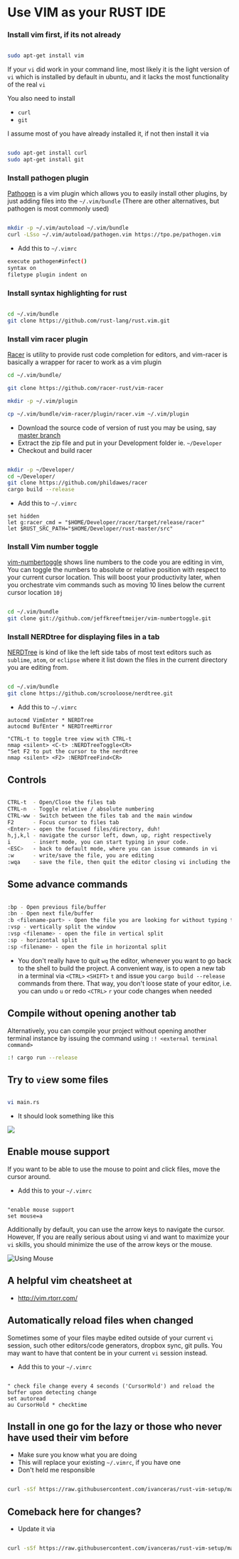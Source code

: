
# Use VIM as your RUST IDE


### Install vim first, if its not already

```sh

sudo apt-get install vim
```
If your `vi` did work in your command line, most likely it is the light version of `vi` which is installed by default in ubuntu, and it lacks the most functionality of the real `vi`


You also need to install

* `curl`
* `git`

I assume most of you have already installed it, if not then install it via

```sh

sudo apt-get install curl
sudo apt-get install git
```




### Install pathogen plugin
[Pathogen](https://github.com/tpope/vim-pathogen) is a vim plugin which allows you to easily install other plugins, by just adding files into the `~/.vim/bundle` (There are other alternatives, but pathogen is most commonly used)

```sh

mkdir -p ~/.vim/autoload ~/.vim/bundle
curl -LSso ~/.vim/autoload/pathogen.vim https://tpo.pe/pathogen.vim
```
* Add this to `~/.vimrc`

```sh
execute pathogen#infect()
syntax on
filetype plugin indent on
```




### Install syntax highlighting for rust

```sh

cd ~/.vim/bundle
git clone https://github.com/rust-lang/rust.vim.git
```



### Install vim racer plugin

[Racer](https://github.com/phildawes/racer) is utility to provide rust code completion for editors, and vim-racer is basically a wrapper for racer to work as a vim plugin

```sh
cd ~/.vim/bundle/

git clone https://github.com/racer-rust/vim-racer

mkdir -p ~/.vim/plugin

cp ~/.vim/bundle/vim-racer/plugin/racer.vim ~/.vim/plugin

```

* Download the source code of version of rust you may be using, say [master branch](https://github.com/rust-lang/rust/)
* Extract the zip file and put in your Development folder ie. `~/Developer`
* Checkout and build racer

```sh

mkdir -p ~/Developer/
cd ~/Developer/
git clone https://github.com/phildawes/racer
cargo build --release
```

* Add this to `~/.vimrc`

```
set hidden
let g:racer_cmd = "$HOME/Developer/racer/target/release/racer"
let $RUST_SRC_PATH="$HOME/Developer/rust-master/src"
```



### Install Vim number toggle

[vim-numbertoggle](https://github.com/jeffkreeftmeijer/vim-numbertoggle) shows line numbers to the code you are editing in vim,
You can toggle the numbers to absolute or relative position with respect to your current cursor location.
This will boost your productivity later, when you orchestrate vim commands such as moving 10 lines below the current cursor location `10j`



```sh

cd ~/.vim/bundle
git clone git://github.com/jeffkreeftmeijer/vim-numbertoggle.git
```



### Install NERDtree for displaying files in a tab
[NERDTree](https://github.com/scrooloose/nerdtree) is kind of like the left side tabs of most text editors such as `sublime`, `atom`, or `eclipse` where it list down the files in the current directory you are editing from.

```sh

cd ~/.vim/bundle
git clone https://github.com/scrooloose/nerdtree.git
```
* Add this to `~/.vimrc`

```
autocmd VimEnter * NERDTree
autocmd BufEnter * NERDTreeMirror

"CTRL-t to toggle tree view with CTRL-t
nmap <silent> <C-t> :NERDTreeToggle<CR>
"Set F2 to put the cursor to the nerdtree
nmap <silent> <F2> :NERDTreeFind<CR>
```





## Controls

```sh

CTRL-t  - Open/Close the files tab
CTRL-n  - Toggle relative / absolute numbering
CTRL-ww - Switch between the files tab and the main window
F2      - Focus cursor to files tab
<Enter> - open the focused files/directory, duh!
h,j,k,l - navigate the cursor left, down, up, right respectively
i       - insert mode, you can start typing in your code.
<ESC>   - back to default mode, where you can issue commands in vi
:w      - write/save the file, you are editing
:wqa    - save the file, then quit the editor closing vi including the files tab
```
## Some advance commands

```sh

:bp - Open previous file/buffer
:bn - Open next file/buffer
:b <filename-part> - Open the file you are looking for without typing the exact filename
:vsp - vertically split the window
:vsp <filename> - open the file in vertical split
:sp - horizontal split
:sp <filename> - open the file in horizontal split

```
* You don't really have to quit `wq` the editor, whenever you want to go back to the shell to build the project.
A convenient way, is to open a new tab in a terminal via `<CTRL>` `<SHIFT>` `t`
and issue you `cargo build --release` commands from there. That way, you don't loose state of your editor,
i.e. you can undo `u` or redo `<CTRL>` `r` your code changes when needed

## Compile without opening another tab
Alternatively, you can compile your project without opening another terminal instance by issuing the command using `:! <external terminal command>`

```sh
:! cargo run --release
```



## Try to `vi`ew some files

```sh

vi main.rs
```


* It should look something like this

![](https://raw.githubusercontent.com/ivanceras/rust-vim-setup/master/rust-vim.png)



## Enable mouse support

If you want to be able to use the mouse to point and click files, move the cursor around.

* Add this to your `~/.vimrc`

```

"enable mouse support
set mouse=a
```

Additionally by default, you can use the arrow keys to navigate the cursor.
However, If you are really serious about using vi and want to maximize your `vi` skills, you should minimize the use of the arrow keys or the mouse.


![Using Mouse](https://raw.githubusercontent.com/ivanceras/rust-vim-setup/master/using-mouse.gif)

## A helpful vim cheatsheet at
* http://vim.rtorr.com/


## Automatically reload files when changed

Sometimes some of your files maybe edited outside of your current `vi` session, such other editors/code generators, dropbox sync, git pulls.
You may want to have that content be in your current `vi` session instead.

* Add this to your `~/.vimrc`

```

" check file change every 4 seconds ('CursorHold') and reload the buffer upon detecting change
set autoread
au CursorHold * checktime  
```

## Install in one go for the lazy or those who never have used their vim before
* Make sure you know what you are doing
* This will replace your existing `~/.vimrc`, if you have one
* Don't held me responsible

```sh

curl -sSf https://raw.githubusercontent.com/ivanceras/rust-vim-setup/master/setup.sh | sh
```

## Comeback here for changes?

* Update it via

```sh

curl -sSf https://raw.githubusercontent.com/ivanceras/rust-vim-setup/master/update.sh | sh
```
